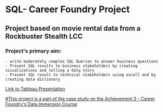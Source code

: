 # SQL- Career Foundry Project
## Project based on movie rental data from a Rockbuster Stealth LCC
### Project's primary aim:
    - write moderately complex SQL Queries to answer business questions
    - Present SQL results to business stakeholders by creating visualizations and telling a data story
    - Present SQL result to technical stakeholders using excell and by creating data dictionary
 
<a href = https://public.tableau.com/app/profile/ray.rusli.junior/viz/RockbusterSQLpresentation/Story1> Link to Tableau Presentation
    
#This project is a part of the case study on the Achievement 3 - Career Foundry's Data Immersion Course
